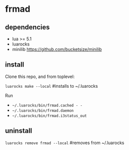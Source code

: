 # frmad

## dependencies
- lua >= 5.1
- luarocks
- minilib https://github.com/bucketsize/minilib

## install
Clone this repo, and from toplevel:

`luarocks make --local` #installs to ~/.luarocks

Run
- `~/.luarocks/bin/frmad.cached - - ` 
- `~/.luarocks/bin/frmad.daemon`
- `~/.luarocks/bin/frmad.i3status_out`

## uninstall
`luarocks remove frmad --local` #removes from ~/.luarocks
